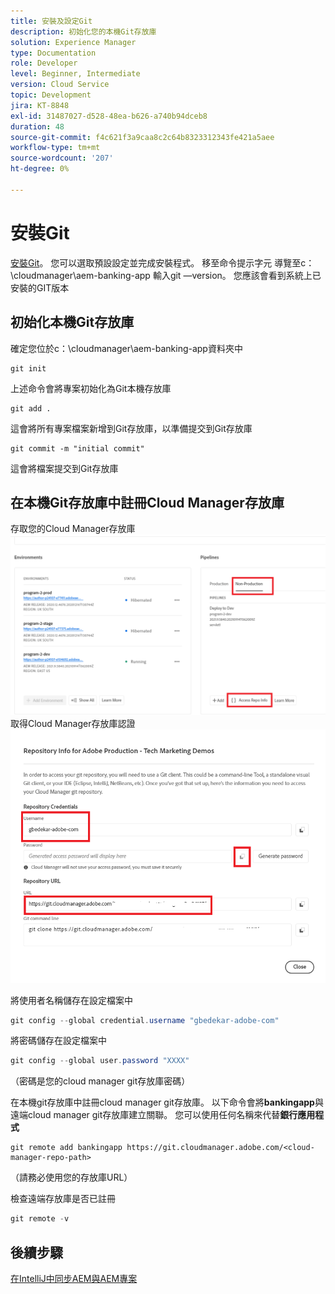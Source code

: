 ```yaml
---
title: 安裝及設定Git
description: 初始化您的本機Git存放庫
solution: Experience Manager
type: Documentation
role: Developer
level: Beginner, Intermediate
version: Cloud Service
topic: Development
jira: KT-8848
exl-id: 31487027-d528-48ea-b626-a740b94dceb8
duration: 48
source-git-commit: f4c621f3a9caa8c2c64b8323312343fe421a5aee
workflow-type: tm+mt
source-wordcount: '207'
ht-degree: 0%

---
```


# 安裝Git


[安裝Git](https://git-scm.com/downloads)。 您可以選取預設設定並完成安裝程式。
移至命令提示字元
導覽至c：\cloudmanager\aem-banking-app
輸入git —version。 您應該會看到系統上已安裝的GIT版本

## 初始化本機Git存放庫

確定您位於c：\cloudmanager\aem-banking-app資料夾中

```
git init
```

上述命令會將專案初始化為Git本機存放庫

```
git add .
```

這會將所有專案檔案新增到Git存放庫，以準備提交到Git存放庫

```
git commit -m "initial commit"
```

這會將檔案提交到Git存放庫



## 在本機Git存放庫中註冊Cloud Manager存放庫

存取您的Cloud Manager存放庫
![存取代表資訊](assets/cloud-manager-repo.png)
取得Cloud Manager存放庫認證
![取得認證](assets/cloud-manager-repo1.png)

將使用者名稱儲存在設定檔案中

```java
git config --global credential.username "gbedekar-adobe-com"
```

將密碼儲存在設定檔案中

```java
git config --global user.password "XXXX"
```

（密碼是您的cloud manager git存放庫密碼）

在本機git存放庫中註冊cloud manager git存放庫。 以下命令會將&#x200B;**bankingapp**&#x200B;與遠端cloud manager git存放庫建立關聯。 您可以使用任何名稱來代替&#x200B;**銀行應用程式**


```shell
git remote add bankingapp https://git.cloudmanager.adobe.com/<cloud-manager-repo-path>
```

（請務必使用您的存放庫URL）

檢查遠端存放庫是否已註冊

```java
git remote -v
```

## 後續步驟

[在IntelliJ中同步AEM與AEM專案](./intellij-and-aem-sync.md)
